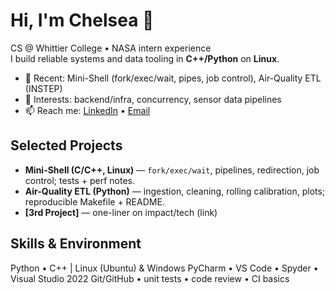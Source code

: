 # Hi, I'm Chelsea 👋

CS @ Whittier College • NASA intern experience  
I build reliable systems and data tooling in **C++/Python** on **Linux**.

- 🔧 Recent: Mini-Shell (fork/exec/wait, pipes, job control), Air-Quality ETL (INSTEP)
- 🌱 Interests: backend/infra, concurrency, sensor data pipelines
- 📫 Reach me: [LinkedIn](www.linkedin.com/in/chelsea-castaneda-8b065619b) • [Email](chelsea.cast446@gmail.com)

## Selected Projects
- **Mini-Shell (C/C++, Linux)** — `fork/exec/wait`, pipelines, redirection, job control; tests + perf notes.
- **Air-Quality ETL (Python)** — ingestion, cleaning, rolling calibration, plots; reproducible Makefile + README.
- **[3rd Project]** — one-liner on impact/tech (link)

## Skills & Environment
Python • C++  |  Linux (Ubuntu) & Windows
PyCharm • VS Code • Spyder • Visual Studio 2022
Git/GitHub • unit tests • code review • CI basics


